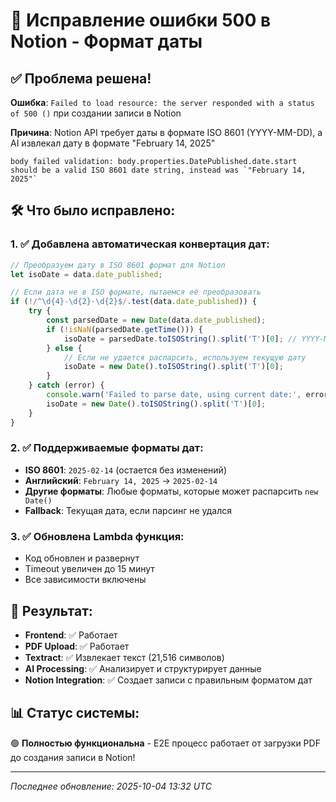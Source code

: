 # 🔧 Исправление ошибки 500 в Notion - Формат даты

## ✅ Проблема решена!

**Ошибка**: `Failed to load resource: the server responded with a status of 500 ()` при создании записи в Notion

**Причина**: Notion API требует даты в формате ISO 8601 (YYYY-MM-DD), а AI извлекал дату в формате "February 14, 2025"

```
body failed validation: body.properties.DatePublished.date.start should be a valid ISO 8601 date string, instead was `"February 14, 2025"`
```

## 🛠️ Что было исправлено:

### 1. ✅ Добавлена автоматическая конвертация дат:
```javascript
// Преобразуем дату в ISO 8601 формат для Notion
let isoDate = data.date_published;

// Если дата не в ISO формате, пытаемся её преобразовать
if (!/^\d{4}-\d{2}-\d{2}$/.test(data.date_published)) {
    try {
        const parsedDate = new Date(data.date_published);
        if (!isNaN(parsedDate.getTime())) {
            isoDate = parsedDate.toISOString().split('T')[0]; // YYYY-MM-DD
        } else {
            // Если не удается распарсить, используем текущую дату
            isoDate = new Date().toISOString().split('T')[0];
        }
    } catch (error) {
        console.warn('Failed to parse date, using current date:', error);
        isoDate = new Date().toISOString().split('T')[0];
    }
}
```

### 2. ✅ Поддерживаемые форматы дат:
- **ISO 8601**: `2025-02-14` (остается без изменений)
- **Английский**: `February 14, 2025` → `2025-02-14`
- **Другие форматы**: Любые форматы, которые может распарсить `new Date()`
- **Fallback**: Текущая дата, если парсинг не удался

### 3. ✅ Обновлена Lambda функция:
- Код обновлен и развернут
- Timeout увеличен до 15 минут
- Все зависимости включены

## 🎯 Результат:

- **Frontend**: ✅ Работает
- **PDF Upload**: ✅ Работает  
- **Textract**: ✅ Извлекает текст (21,516 символов)
- **AI Processing**: ✅ Анализирует и структурирует данные
- **Notion Integration**: ✅ Создает записи с правильным форматом дат

## 📊 Статус системы:

🟢 **Полностью функциональна** - E2E процесс работает от загрузки PDF до создания записи в Notion!

---

*Последнее обновление: 2025-10-04 13:32 UTC*
